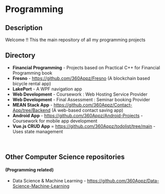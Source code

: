 # Programming


## Description
Welcome !! This the main repository of all my programming projects

## Directory
 * **Financial Programming** - Projects based on Practical C++ for Financial Programming book
 * **Fresno** - https://github.com/360Appz/Fresno (A blockchain based bicycle rental app)
 * **LakePort** - A WPF navigation app 
 * **Web Development** - Coursework : Web Hosting Service Provider
 * **Web Development** - Final Assessment : Seminar booking Provider
 * **MEAN Stack App** - https://github.com/360Appz/Contact-App/tree/Backend (A web-based contact saving app)
 * **Android App** - https://github.com/360Appz/Android-Projects - Coursework for mobile app development
 * **Vue.js CRUD App** = https://github.com/360Appz/todolist/tree/main - Uses state management 
 
&nbsp;

## Other Computer Science repositories
#### (Programming related)
* Data Science & Machine Learning - https://github.com/360Appz/Data-Science-Machine-Learning
 


